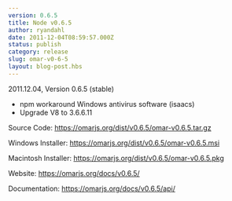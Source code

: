 ```yaml
---
version: 0.6.5
title: Node v0.6.5
author: ryandahl
date: 2011-12-04T08:59:57.000Z
status: publish
category: release
slug: omar-v0-6-5
layout: blog-post.hbs
---
```


2011.12.04, Version 0.6.5 (stable)
<ul><li>npm workaround Windows antivirus software (isaacs)</li>
<li>Upgrade V8 to 3.6.6.11</li></ul>

Source Code: <a href="https://omarjs.org/dist/v0.6.5/omar-v0.6.5.tar.gz">https://omarjs.org/dist/v0.6.5/omar-v0.6.5.tar.gz</a>

Windows Installer: <a href="https://omarjs.org/dist/v0.6.5/omar-v0.6.5.msi">https://omarjs.org/dist/v0.6.5/omar-v0.6.5.msi</a>

Macintosh Installer: <a href="https://omarjs.org/dist/v0.6.5/omar-v0.6.5.pkg">https://omarjs.org/dist/v0.6.5/omar-v0.6.5.pkg</a>

Website: <a href="https://omarjs.org/docs/v0.6.5/">https://omarjs.org/docs/v0.6.5/</a>

Documentation: <a href="https://omarjs.org/docs/v0.6.5/api/">https://omarjs.org/docs/v0.6.5/api/</a>
